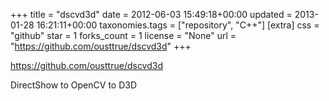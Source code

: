 +++
title = "dscvd3d"
date = 2012-06-03 15:49:18+00:00
updated = 2013-01-28 16:21:11+00:00
taxonomies.tags = ["repository", "C++"]
[extra]
css = "github"
star = 1
forks_count = 1
license = "None"
url = "https://github.com/ousttrue/dscvd3d"
+++

<https://github.com/ousttrue/dscvd3d>

DirectShow to OpenCV to D3D
